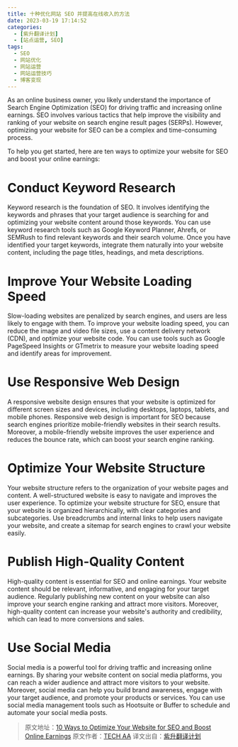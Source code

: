 ```yaml
---
title: 十种优化网站 SEO 并提高在线收入的方法
date: 2023-03-19 17:14:52
categories:
  - [紫升翻译计划]
  - [站点运营, SEO]
tags:
  - SEO
  - 网站优化
  - 网站运营
  - 网站运营技巧
  - 博客变现
---
```


As an online business owner, you likely understand the importance of Search Engine Optimization (SEO) for driving traffic and increasing online earnings. SEO involves various tactics that help improve the visibility and ranking of your website on search engine result pages (SERPs). However, optimizing your website for SEO can be a complex and time-consuming process.

To help you get started, here are ten ways to optimize your website for SEO and boost your online earnings:

# Conduct Keyword Research

Keyword research is the foundation of SEO. It involves identifying the keywords and phrases that your target audience is searching for and optimizing your website content around those keywords. You can use keyword research tools such as Google Keyword Planner, Ahrefs, or SEMRush to find relevant keywords and their search volume. Once you have identified your target keywords, integrate them naturally into your website content, including the page titles, headings, and meta descriptions.

# Improve Your Website Loading Speed

Slow-loading websites are penalized by search engines, and users are less likely to engage with them. To improve your website loading speed, you can reduce the image and video file sizes, use a content delivery network (CDN), and optimize your website code. You can use tools such as Google PageSpeed Insights or GTmetrix to measure your website loading speed and identify areas for improvement.

# Use Responsive Web Design

A responsive website design ensures that your website is optimized for different screen sizes and devices, including desktops, laptops, tablets, and mobile phones. Responsive web design is important for SEO because search engines prioritize mobile-friendly websites in their search results. Moreover, a mobile-friendly website improves the user experience and reduces the bounce rate, which can boost your search engine ranking.

# Optimize Your Website Structure

Your website structure refers to the organization of your website pages and content. A well-structured website is easy to navigate and improves the user experience. To optimize your website structure for SEO, ensure that your website is organized hierarchically, with clear categories and subcategories. Use breadcrumbs and internal links to help users navigate your website, and create a sitemap for search engines to crawl your website easily.

# Publish High-Quality Content

High-quality content is essential for SEO and online earnings. Your website content should be relevant, informative, and engaging for your target audience. Regularly publishing new content on your website can also improve your search engine ranking and attract more visitors. Moreover, high-quality content can increase your website's authority and credibility, which can lead to more conversions and sales.

# Use Social Media

Social media is a powerful tool for driving traffic and increasing online earnings. By sharing your website content on social media platforms, you can reach a wider audience and attract more visitors to your website. Moreover, social media can help you build brand awareness, engage with your target audience, and promote your products or services. You can use social media management tools such as Hootsuite or Buffer to schedule and automate your social media posts.

> 原文地址：[10 Ways to Optimize Your Website for SEO and Boost Online Earnings](https://techaayt.blogspot.com/2023/02/10-ways-to-optimize-your-website-for.html)
> 原文作者：[TECH AA](https://www.blogger.com/profile/01059508543211583962)
> 译文出自：[紫升翻译计划](https://youngjuning.js.org/categories/%E6%B4%9B%E7%AB%B9%E7%BF%BB%E8%AF%91%E8%AE%A1%E5%88%92/)
